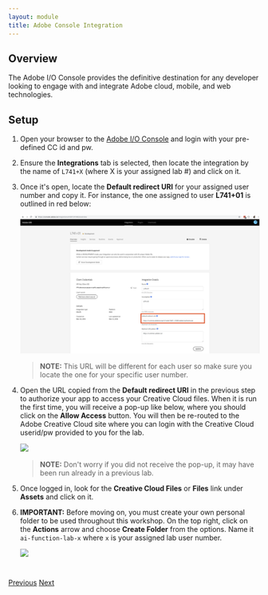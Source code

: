 ```yaml
---
layout: module
title: Adobe Console Integration
---
```


<!--
# Adobe Console Integration
-->

## Overview
The Adobe I/O Console provides the definitive destination for any developer looking to engage with and integrate Adobe cloud, mobile, and web technologies.

## Setup

1. Open your browser to the [Adobe I/O Console](https://console.adobe.io) and login with your pre-defined CC id and pw.

2. Ensure the **Integrations** tab is selected, then locate the integration by the name of `L741+X` (where X is your assigned lab #) and click on it.

3. Once it's open, locate the **Default redirect URI** for your assigned user number and copy it. For instance, the one assigned to user **L741+01** is outlined in red below:

     ![](images/console-redirect.png)

   > **NOTE:** This URL will be different for each user so make sure you locate the one for your specific user number.

1. Open the URL copied from the **Default redirect URI** in the previous step to authorize your app to access your Creative Cloud files. When it is run the first time, you will receive a pop-up like below, where you should click on the **Allow Access** button. You will then be re-routed to the Adobe Creative Cloud site where you can login with the Creative Cloud userid/pw provided to you for the lab.

    ![](images/authorize-app.png)

   > **NOTE:** Don't worry if you did not receive the pop-up, it may have been run already in a previous lab.

1. Once logged in, look for the **Creative Cloud Files** or **Files** link under **Assets** and click on it.

1. **IMPORTANT:** Before moving on, you must create your own personal folder to be used throughout this workshop. On the top right, click on the **Actions** arrow and choose **Create Folder** from the options. Name it `ai-function-lab-x` where `x` is your assigned lab user number.

   ![](images/cc-folder-create.png)


<div class="row" style="margin-top:40px;">
<div class="col-sm-12">
<a href="module2.html" class="btn btn-default"><i class="glyphicon glyphicon-chevron-left"></i> Previous</a>
<a href="module4.html" class="btn btn-default pull-right">Next <i class="glyphicon
glyphicon-chevron-right"></i></a>
</div>
</div>
